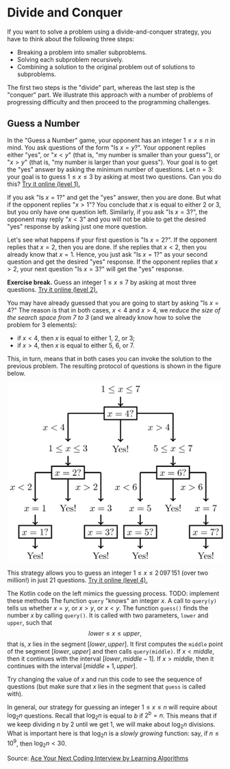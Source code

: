 # Divide and Conquer

If you want to solve a problem using a divide-and-conquer strategy, 
you have to think about the following three steps:

 * Breaking a problem into smaller subproblems.
 * Solving each subproblem recursively.
 * Combining a solution to the original problem out of solutions to subproblems.

The first two steps is the "divide" part, whereas the last step is 
the "conquer" part.
We illustrate this approach with a number of problems of progressing 
difficulty and then proceed
to the programming challenges.

## Guess a Number

In the "Guess a Number" game, your opponent
has an integer $1 \le x \le n$ in mind.
You ask questions of the form "Is $x=y$?".
Your opponent replies
either "yes", or "$x<y$" (that is, 
"my number is smaller than your guess"), 
or "$x>y$" (that is, "my number is larger than your guess"). 
Your goal is to get the "yes"
answer by asking the minimum number of questions.
Let $n=3$: your goal is to guess $1 \le x \le 3$ by asking
at most two questions. Can you do this? 
[Try it online (level 1).](https://discrete-math-puzzles.github.io/puzzles/clock-game/index.html)


If you ask "Is $x=1$?" and get the "yes" answer, then you are done.
But what if the opponent replies
"$x>1$"? You conclude that $x$ is equal to either $2$ or $3$, but you only have one question left. 
Similarly, if you ask "Is $x=3$?", the opponent may reply "$x<3$" and you will not be able
to get the desired "yes" response by asking just one more question.

Let's see what happens if your first question is "Is $x=2$?". If the opponent replies that $x=2$, 
then you are done. If she replies
that $x<2$, then you already know that $x=1$. Hence, you just ask "Is $x=1$?" as your 
second question and get the desired "yes" response.
If the opponent replies that $x>2$, your next question "Is $x=3$?" will get the "yes" response.

**Exercise break.** Guess an integer $1 \le x \le 7$
    by asking at most three questions.
[Try it online (level 2).](https://discrete-math-puzzles.github.io/puzzles/clock-game/index.html)

You may have already guessed that you are going to start
by asking "Is $x=4$?" The reason is that in both cases, 
$x<4$ and $x>4$, we *reduce the size of the search space from 7 to 3*
(and we already know how to solve the problem for $3$ elements):

 * if $x<4$, then $x$ is equal to either 1, 2, or 3;
 * if $x>4$, then $x$ is equal to either 5, 6, or 7.

This, in turn, means that in both cases you can invoke the solution
to the previous problem. The resulting protocol
of questions is shown in the figure below.

<img src="../../images/guess_number.png">

This strategy allows you to guess an integer $1 \le x \le 2\,097\,151$ (over two million!) 
in just 21 questions.
[Try it online (level 4).](https://discrete-math-puzzles.github.io/puzzles/clock-game/index.html)

The Kotlin code on the left mimics the guessing process.
TODO: implement these methods
The function `query` "knows" an integer $x$. 
A call to `query(y)`
tells us
whether $x=y$, or $x>y$, or $x<y$. 
The function `guess()` finds the number $x$ by calling `query()`.
It is called with two parameters, `lower` and `upper`, such that
$$lower \le x \le upper,$$
that is, $x$ lies in the segment $[lower, upper]$.
It first computes the `middle` point of the segment
$[lower, upper]$ and then calls `query(middle)`.
If $x<middle$, then it continues with the interval
$[lower, middle - 1]$.
If $x>middle$, then it continues with the interval
$[middle+1, upper]$.

Try changing the value of $x$ and run this code
to see the sequence of questions (but make sure that $x$ lies
in the segment that `guess` is called with).

In general, our strategy for guessing an integer $1 \le x \le n$ will
require about $\log_2 n$ questions. Recall that $\log_2 n$ is equal to $b$ if $2^b=n$. 
This means that if we keep dividing $n$
by 2 until we get 1, we will make about $\log_2 n$ divisions.
What is important here is that $\log_2 n$ is a *slowly growing* function: 
say, if $n \le 10^9$, then $\log_2 n < 30$.

Source:
[Ace Your Next Coding Interview by Learning Algorithms](https://bit.ly/acecogniterra)

